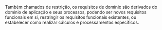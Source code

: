 Também chamados de restrição, os requisitos de domínio são derivados do domínio de aplicação e seus processos, podendo ser novos requisitos funcionais em si, restringir os requisitos funcionais existentes, ou estabelecer como realizar cálculos e processamentos específicos.

